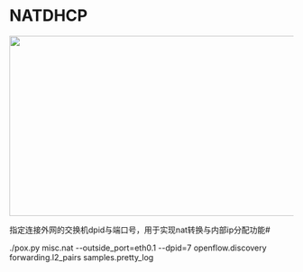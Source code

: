 # NATDHCP

<img src="http://img.blog.csdn.net/20161101095806583" width="520" height="320" />

指定连接外网的交换机dpid与端口号，用于实现nat转换与内部ip分配功能# 

./pox.py  misc.nat --outside_port=eth0.1 --dpid=7 openflow.discovery forwarding.l2_pairs samples.pretty_log


